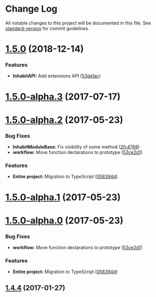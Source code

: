 # Change Log

All notable changes to this project will be documented in this file. See [standard-version](https://github.com/conventional-changelog/standard-version) for commit guidelines.

<a name="1.5.0"></a>
# [1.5.0](https://github.com/ArkadiumInc/node-inhabit-module-base/compare/v1.5.0-alpha.3...v1.5.0) (2018-12-14)


### Features

* **InhabitAPI:** Add extensions API ([53da1ac](https://github.com/ArkadiumInc/node-inhabit-module-base/commit/53da1ac))



<a name="1.5.0-alpha.3"></a>
# [1.5.0-alpha.3](https://github.com/ArkadiumInc/node-inhabit-module-base/compare/v1.5.0-alpha.2...v1.5.0-alpha.3) (2017-07-17)



<a name="1.5.0-alpha.2"></a>
# [1.5.0-alpha.2](https://github.com/ArkadiumInc/node-inhabit-module-base/compare/v1.4.4...v1.5.0-alpha.2) (2017-05-23)


### Bug Fixes

* **InhabitModuleBase:** Fix visibility of some method ([2fc4768](https://github.com/ArkadiumInc/node-inhabit-module-base/commit/2fc4768))
* **workflow:** Move function declarations to prototype ([53ce2d1](https://github.com/ArkadiumInc/node-inhabit-module-base/commit/53ce2d1))


### Features

* **Entire project:** Migration to TypeScript ([058394d](https://github.com/ArkadiumInc/node-inhabit-module-base/commit/058394d))



<a name="1.5.0-alpha.1"></a>
# [1.5.0-alpha.1](https://github.com/ArkadiumInc/node-inhabit-module-base/compare/v1.5.0-alpha.0...v1.5.0-alpha.1) (2017-05-23)



<a name="1.5.0-alpha.0"></a>
# [1.5.0-alpha.0](https://github.com/ArkadiumInc/node-inhabit-module-base/compare/v1.4.4...v1.5.0-alpha.0) (2017-05-23)


### Bug Fixes

* **workflow:** Move function declarations to prototype ([53ce2d1](https://github.com/ArkadiumInc/node-inhabit-module-base/commit/53ce2d1))


### Features

* **Entire project:** Migration to TypeScript ([058394d](https://github.com/ArkadiumInc/node-inhabit-module-base/commit/058394d))



<a name="1.4.4"></a>
## [1.4.4](https://github.com/ArkadiumInc/node-inhabit-module-base/compare/v1.4.0...v1.4.4) (2017-01-27)
